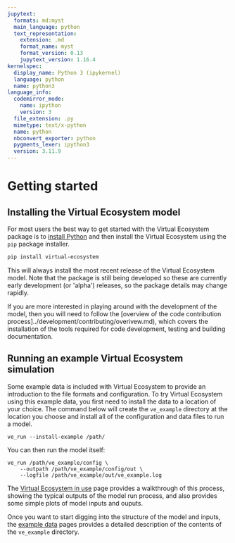 ```yaml
---
jupytext:
  formats: md:myst
  main_language: python
  text_representation:
    extension: .md
    format_name: myst
    format_version: 0.13
    jupytext_version: 1.16.4
kernelspec:
  display_name: Python 3 (ipykernel)
  language: python
  name: python3
language_info:
  codemirror_mode:
    name: ipython
    version: 3
  file_extension: .py
  mimetype: text/x-python
  name: python
  nbconvert_exporter: python
  pygments_lexer: ipython3
  version: 3.11.9
---
```


# Getting started

## Installing the Virtual Ecosystem model

For most users the best way to get started with the Virtual Ecosystem package is to
[install Python](https://www.python.org/downloads/) and then install the Virtual
Ecosystem using the `pip` package installer.

```sh
pip install virtual-ecosystem
```

This will always install the most recent release of the Virtual Ecosystem model. Note
that the package is still being developed so these are currently early development (or
'alpha') releases, so the package details may change rapidly.

If you are more interested in playing around with the development of the model, then you
will need to follow the [overview of the code contribution
process]../development/contributing/overivew.md), which covers the installation of the
tools required for code development, testing and building documentation.

## Running an example Virtual Ecosystem simulation

Some example data is included with Virtual Ecosystem to provide an introduction to the
file formats and configuration. To try Virtual Ecosystem using this example data, you
first need to install the data to a location of your choice. The command below will
create the `ve_example` directory at the location you choose and install all of the
configuration and data files to run a model.

```shell
ve_run --install-example /path/
```

You can then run the model itself:

```shell
ve_run /path/ve_example/config \
    --outpath /path/ve_example/config/out \
    --logfile /path/ve_example/out/ve_example.log
```

The [Virtual Ecosystem in use](virtual_ecosystem_in_use.md) page provides a walkthrough
of this process, showing the typical outputs of the model run process, and also provides
some simple plots of model inputs and ouputs.

Once you want to start digging into the structure of the model and inputs, the [example
data](./example_data.md) pages provides a detailed description of the  contents of the
`ve_example` directory.
